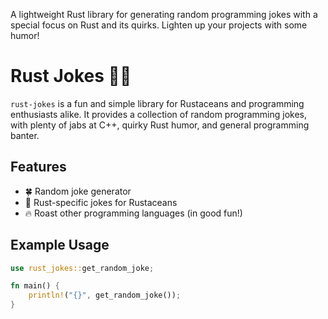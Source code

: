 A lightweight Rust library for generating random programming jokes with a special focus on Rust and its quirks. Lighten up your projects with some humor!

# Rust Jokes 🎉🦀

`rust-jokes` is a fun and simple library for Rustaceans and programming enthusiasts alike. It provides a collection of random programming jokes, with plenty of jabs at C++, quirky Rust humor, and general programming banter.

## Features
- 🍀 Random joke generator
- 🦀 Rust-specific jokes for Rustaceans
- 🔥 Roast other programming languages (in good fun!)

## Example Usage
```rust
use rust_jokes::get_random_joke;

fn main() {
    println!("{}", get_random_joke());
}
